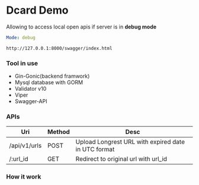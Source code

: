 # Dcard Demo
Allowing to access local open apis if server is in **debug mode**
```yaml
Mode: debug
```
```
http://127.0.0.1:8000/swagger/index.html
```
### Tool in use
* Gin-Gonic(backend framwork)
* Mysql database with GORM
* Validator v10 
* Viper
* Swagger-API

### APIs
|Uri|Method|Desc|
|---|---|---|
|/api/v1/urls|POST|Upload Longrest URL with expired date in UTC format|
|/:url_id|GET|Redirect to original url with url_id|



### How it work
